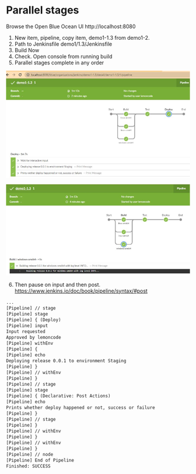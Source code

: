 # Parallel stages

Browse the Open Blue Ocean UI http://localhost:8080

1. New item, pipeline, copy item, demo1-1.3 from demo1-2.
2. Path to Jenkinsfile demo1/1.3/Jenkinsfile 
3. Build Now 
4. Check. Open console from running build
5. Parallel stages complete in any order

<img src="ParallelStages.JPG">

![Parallel Windows Stage](https://github.com/monicacrespo/bootcamp-devops-jenkins/blob/main/demo1/1.3/ParallelStagesWindows.JPG)

6. Then pause on input and then post. https://www.jenkins.io/doc/book/pipeline/syntax/#post

```
...
[Pipeline] // stage
[Pipeline] stage
[Pipeline] { (Deploy)
[Pipeline] input
Input requested
Approved by lemoncode
[Pipeline] withEnv
[Pipeline] {
[Pipeline] echo
Deploying release 0.0.1 to environment Staging
[Pipeline] }
[Pipeline] // withEnv
[Pipeline] }
[Pipeline] // stage
[Pipeline] stage
[Pipeline] { (Declarative: Post Actions)
[Pipeline] echo
Prints whether deploy happened or not, success or failure
[Pipeline] }
[Pipeline] // stage
[Pipeline] }
[Pipeline] // withEnv
[Pipeline] }
[Pipeline] // withEnv
[Pipeline] }
[Pipeline] // node
[Pipeline] End of Pipeline
Finished: SUCCESS
```

